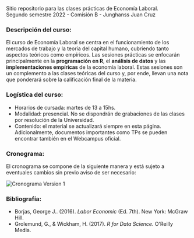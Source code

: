 Sitio repositorio para las clases prácticas de Economía Laboral.<br>
Segundo semestre 2022 - Comisión B - Junghanss Juan Cruz


### Descripción del curso:
El curso de Economía Laboral se centra en el funcionamiento de los mercados de trabajo y la teoría del capital humano, cubriendo tanto aspectos teóricos como empíricos. Las sesiones prácticas se enfocarán principalmente en la **programación en R**, el **análisis de datos** y las **implementaciones empíricas** de la economía laboral. Estas sesiones son un complemento a las clases teóricas del curso y, por ende, llevan una nota que ponderará sobre la calificación final de la materia.


### Logística del curso:
- Horarios de cursada: martes de 13 a 15hs. 
- Modalidad: presencial. No se dispondrán de grabaciones de las clases por resolución de la Universidad.
- Contenido: el material se actualizará siempre en esta página. Adicionalmente, documentos importantes como TPs se pueden encontrar también en el Webcampus oficial.


### Cronograma:
El cronograma se compone de la siguiente manera y está sujeto a eventuales cambios sin previo aviso de ser necesario:

![Cronograma Version 1](/junghanss.github.io/assets/Cronograma_V1.png)


### Bibliografía:

- Borjas, George J.. (2016). _Labor Economic_ (Ed. 7th). New York: McGraw Hill.
- Grolemund, G., \& Wickham, H. (2017). _R for Data Science_. O’Reilly Media.




